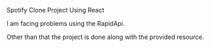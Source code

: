 Spotify Clone Project Using React 


I am facing problems using the RapidApi.


Other than that the project is done along with the provided resource.
